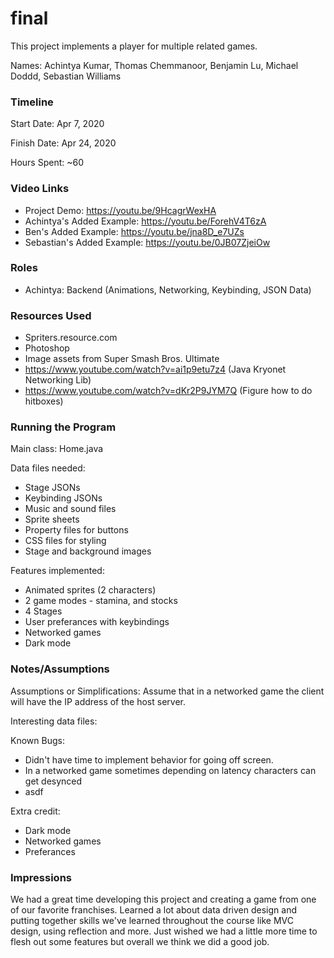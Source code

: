 final
====

This project implements a player for multiple related games.

Names: Achintya Kumar, Thomas Chemmanoor, Benjamin Lu, Michael Doddd, Sebastian Williams


### Timeline

Start Date: Apr 7, 2020

Finish Date: Apr 24, 2020

Hours Spent: ~60

### Video Links

- Project Demo: https://youtu.be/9HcagrWexHA
- Achintya's Added Example: https://youtu.be/ForehV4T6zA
- Ben's Added Example: https://youtu.be/jna8D_e7UZs
- Sebastian's Added Example: https://youtu.be/0JB07ZjeiOw

### Roles
- Achintya: Backend (Animations, Networking, Keybinding, JSON Data)

### Resources Used

- Spriters.resource.com
- Photoshop
- Image assets from Super Smash Bros. Ultimate
- https://www.youtube.com/watch?v=ai1p9etu7z4 (Java Kryonet Networking Lib)
- https://www.youtube.com/watch?v=dKr2P9JYM7Q (Figure how to do hitboxes)


### Running the Program

Main class: Home.java

Data files needed: 
- Stage JSONs
- Keybinding JSONs
- Music and sound files
- Sprite sheets
- Property files for buttons
- CSS files for styling
- Stage and background images

Features implemented: 
- Animated sprites (2 characters)
- 2 game modes - stamina, and stocks
- 4 Stages
- User preferances with keybindings
- Networked games
- Dark mode

### Notes/Assumptions

Assumptions or Simplifications: Assume that in a networked game the client will
have the IP address of the host server. 

Interesting data files: 

Known Bugs: 
- Didn't have time to implement behavior for going off screen. 
- In a networked game sometimes depending on latency characters can get desynced
- asdf

Extra credit:
- Dark mode
- Networked games
- Preferances

### Impressions

We had a great time developing this project and creating a game from one of our
favorite franchises. Learned a lot about data driven design and putting together skills
we've learned throughout the course like MVC design, using reflection and more. 
Just wished we had a little more time to flesh out some features but overall we think
we did a good job.

